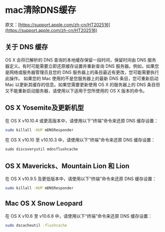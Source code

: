 # mac清除DNS缓存
原文：[https://support.apple.com/zh-cn/HT202516](https://support.apple.com/zh-cn/HT202516)
## 关于 DNS 缓存
OS X 会将已解析的 DNS 查询的本地缓存保留一段时间，保留时间由 DNS 服务器定义。有时可能需要立即还原缓存设置并重新查询 DNS 服务器。例如，如果您是网络或服务器管理员且您的 DNS 服务器上的条目最近有更改，您可能需要执行此操作。
如果您的 Mac 使用的不是您服务器上的最新 DNS 条目，您可重新启动 Mac 以更新其缓存的信息。如果您需要更新使用 OS X 的服务器上的 DNS 条目但又不能重新启动服务器，请使用以下适用于您所使用的 OS X 版本的命令。
## OS X Yosemite及更新机型
在 OS X v10.10.4 或更高版本中，请使用以下“终端”命令来还原 DNS 缓存设置：
```bash
sudo killall -HUP mDNSResponder
```
在 OS X v10.10 至 v10.10.3 中，请使用以下“终端”命令来还原 DNS 缓存设置：
```bash
sudo discoveryutil mdnsflushcache
```
## OS X Mavericks、Mountain Lion 和 Lion
在 OS X v10.9.5 及更低版本中，请使用以下“终端”命令来还原 DNS 缓存设置：
```bash
sudo killall -HUP mDNSResponder
```
## Mac OS X Snow Leopard
在 OS X v10.6 至 v10.6.8 中，请使用以下“终端”命令来还原 DNS 缓存设置：
```bash
sudo dscacheutil -flushcache
```



